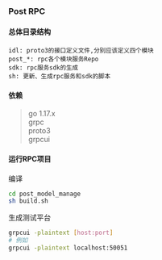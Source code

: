 ### Post RPC


#### 总体目录结构
```text
idl: proto3的接口定义文件,分别应该定义四个模块
post_*: rpc各个模块服务Repo
sdk: rpc服务sdk的生成
sh: 更新、生成rpc服务和sdk的脚本
```
#### 依赖

> go 1.17.x \
> grpc \
> proto3 \
> grpcui

#### 运行RPC项目

编译
```bash
cd post_model_manage
sh build.sh
```
生成测试平台
```bash
grpcui -plaintext [host:port]
# 例如
grpcui -plaintext localhost:50051
```
